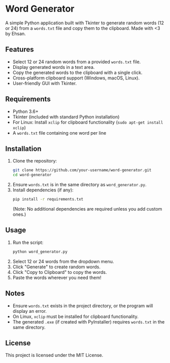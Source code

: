 # Word Generator

A simple Python application built with Tkinter to generate random words (12 or 24) from a `words.txt` file and copy them to the clipboard. Made with <3 by Ehsan.

## Features
- Select 12 or 24 random words from a provided `words.txt` file.
- Display generated words in a text area.
- Copy the generated words to the clipboard with a single click.
- Cross-platform clipboard support (Windows, macOS, Linux).
- User-friendly GUI with Tkinter.

## Requirements
- Python 3.6+
- Tkinter (included with standard Python installation)
- For Linux: Install `xclip` for clipboard functionality (`sudo apt-get install xclip`)
- A `words.txt` file containing one word per line

## Installation
1. Clone the repository:
   ```bash
   git clone https://github.com/your-username/word-generator.git
   cd word-generator
   ```
2. Ensure `words.txt` is in the same directory as `word_generator.py`.
3. Install dependencies (if any):
   ```bash
   pip install -r requirements.txt
   ```
   (Note: No additional dependencies are required unless you add custom ones.)

## Usage
1. Run the script:
   ```bash
   python word_generator.py
   ```
2. Select 12 or 24 words from the dropdown menu.
3. Click "Generate" to create random words.
4. Click "Copy to Clipboard" to copy the words.
5. Paste the words wherever you need them!

## Notes
- Ensure `words.txt` exists in the project directory, or the program will display an error.
- On Linux, `xclip` must be installed for clipboard functionality.
- The generated `.exe` (if created with PyInstaller) requires `words.txt` in the same directory.

## License
This project is licensed under the MIT License.